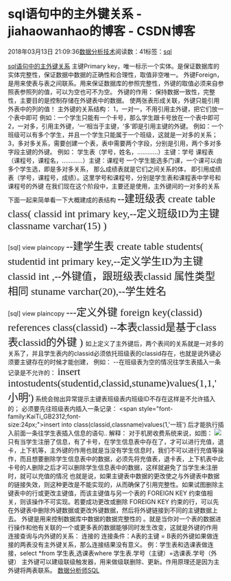 
# sql语句中的主外键关系 - jiahaowanhao的博客 - CSDN博客


2018年03月13日 21:09:36[数据分析技术](https://me.csdn.net/jiahaowanhao)阅读数：41标签：[sql																](https://so.csdn.net/so/search/s.do?q=sql&t=blog)


[sql语句中的主外键关系](http://cda.pinggu.org/view/24979.html)
主键Primary key，唯一标示一个实体。是保证数据库的实体完整性，保证数据中数据的正确性和合理性，取值非空唯一。
外键Foreign，是用来使表与表之间联系。用来保证数据库的参照完整性，外键的取值必须来自参照表参照列的值，可以为空也可不为空。
外键的作用：
保持数据一致性，完整性，主要目的是控制存储在外键表中的数据。 使两张表形成关联，外键只能引用外表中的列的值！
主外键的关系结构：
1，一对一，不用引用主外键，把它们放一个表中即可
例如：一个学生只能有一个卡号，那么学生跟卡号放在一个表中即可
2，一对多，引用主外键，‘一’相当于主键，‘多’即是引用主键的外键。
例如：一个班级可以有多个学生，并且一个学生只能属于一个班级，这就是一对多的关系；
3，多对多关系，需要创建一个表，表中需要两个字段，分别是引用，两个多对多字段主键的外键。
例如：
学生表（学号，姓名，…………）主键：学号
课程表（课程号，课程名，…………）主键：课程号
一个学生能选多门课，一个课可以由多个学生选，即是多对多关系，
那么成绩表就是它们之间关系的体，
即引用成绩表（学号，课程号，成绩）。这里学号和课程号，分别是学生表和课程表中学号和课程号的外键
在我们现在这个阶段中，主要还是使用，主外键间的一对多的关系
下面一起来简单看一下大概建成的表结构
<span style="font-family:KaiTi_GB2312;font-size:24px;">--建班级表
create table class(
classid int primary key,--定义班级ID为主键
classname varchar(15)
)
</span>

[sql] view plaincopy
<span style="font-family:KaiTi_GB2312;font-size:24px;">--建学生表
create table students(
studentid int primary key,--定义学生ID为主键
classid int ,--外键值，跟班级表classid 属性类型相同
stuname varchar(20),--学生姓名
</span>

[sql] view plaincopy
<span style="font-family:KaiTi_GB2312;font-size:24px;">---定义外键
foreign key(classid) references class(classid) --本表classid是基于class表classid的外键
)
</span>
如上定义了主外键后，两个表间的关系就是一对多的关系了，并且学生表内的classid必须依托班级表的classid存在，也就是说外键必须要主键存在的时候才能创建，
例如：
--在班级表为空的情况往学生表插入一条记录是不允许的：
<span style="font-family:KaiTi_GB2312;font-size:24px;">insert intostudents(studentid,classid,stuname)values(1,1,'小明')</span>
系统会抛出异常提示主键表班级表内班级ID不存在这样是不允许插入的；
必须要先往班级表内插入一条记录：
<span style="font-family:KaiTi_GB2312;font-size:24px;">insert into class(classid,classname)values(1,'一班')</span>
后才能执行插入前面一条往学生表插入信息的语句..
解释：
对于机房收费系统来说，如图：
![](http://cda.pinggu.org/uploadfile/image/20180313/20180313082236_31925.png)
只有当学生注册了信息，有了卡号，在学生信息表中存在了，才可以进行充值，退卡，上下机等，主外键的作用也就是当没有学生信息时，我们不可以进行充值等操作，而且想要删除学生信息表中的数据，必须先将充值表，退卡表，上下机表中此卡号的人删除之后才可以删除学生信息表中的数据，这样就避免了当学生未注册时，就可以充值的情况
也就是说，如果主键表中数据的更改使之与外键表中数据的链接失效，则这种更改是不能实现的，从而确保了引用完整性。如果试图删除主键表中的行或更改主键值，而该主键值与另一个表的 FOREIGN KEY 约束值相关，则该操作不可实现。若要成功更改或删除 FOREIGN KEY 约束的行，可以先在外键表中删除外键数据或更改外键数据，然后将外键链接到不同的主键数据上去。
外键是用来控制数据库中数据的数据完整性的 。就是当你对一个表的数据进行操作和他有关联的一个或更多表的数据能够同时发生改变，这就是外键的作用
连接查询与内外键的关系：
连接的 连接条件：A表的主键 = B表的外键如果做连接的两表没有主外键关系，那么连接结果没有意义。
例：学生表和选课表做连接，select *from 学生表,选课表where 学生表.学号（主键）=选课表.学号（外键）
主外键可以建级联级触发器，用来做级联删除、更新。作用原理还是因为主外键将两表联系。
[数据分析师](http://cda.pinggu.org/index.php?ac=search&keyword=%E6%95%B0%E6%8D%AE%E5%88%86%E6%9E%90%E5%B8%88)[SQL](http://cda.pinggu.org/index.php?ac=search&keyword=SQL)

